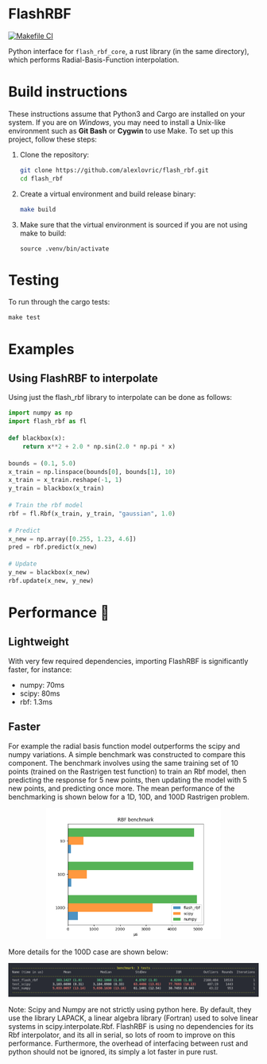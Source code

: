 # FlashRBF
[![Makefile CI](https://github.com/alexlovric/flash-rbf/actions/workflows/makefile.yml/badge.svg?branch=main)](https://github.com/alexlovric/flash-rbf/actions/workflows/makefile.yml)

Python interface for `flash_rbf_core`, a rust library (in the same directory), which performs Radial-Basis-Function interpolation.

# Build instructions
These instructions assume that Python3 and Cargo are installed on your system. If you are on *Windows*, you may need to install a Unix-like environment such as **Git Bash** or **Cygwin** to use Make.
To set up this project, follow these steps:
1. Clone the repository:
    ```bash
    git clone https://github.com/alexlovric/flash_rbf.git
    cd flash_rbf
    ```
2. Create a virtual environment and build release binary:
    ```bash
    make build
    ```
3. Make sure that the virtual environment is sourced if you are not using make to build:
    ```
    source .venv/bin/activate
    ```

# Testing
To run through the cargo tests:
```
make test
```

# Examples
## Using FlashRBF to interpolate
Using just the flash_rbf library to interpolate can be done as follows:

```python
import numpy as np
import flash_rbf as fl

def blackbox(x):
    return x**2 + 2.0 * np.sin(2.0 * np.pi * x)

bounds = (0.1, 5.0)
x_train = np.linspace(bounds[0], bounds[1], 10)
x_train = x_train.reshape(-1, 1)
y_train = blackbox(x_train)

# Train the rbf model
rbf = fl.Rbf(x_train, y_train, "gaussian", 1.0)

# Predict
x_new = np.array([0.255, 1.23, 4.6])
pred = rbf.predict(x_new)

# Update
y_new = blackbox(x_new)
rbf.update(x_new, y_new)
```

# Performance 🚀
## Lightweight
With very few required dependencies, importing FlashRBF is significantly faster, for instance:
* numpy: 70ms
* scipy: 80ms
* rbf: 1.3ms

## Faster
For example the radial basis function model outperforms the scipy and numpy variations. A simple benchmark was constructed to compare this component. The benchmark involves using the same training set of 10 points (trained on the Rastrigen test function) to train an Rbf model, then predicting the response for 5 new points, then updating the model with 5 new points, and predicting once more. The mean performance of the benchmarking is shown below for a 1D, 10D, and 100D Rastrigen problem.

<div style="text-align:center">
  <img src="benches/results/rbf_bench_bar.png" width="70%">
</div>

More details for the 100D case are shown below:

<div style="text-align:center">
  <img src="benches/results/rbf_bench_stats_100d.png">
</div>

Note: Scipy and Numpy are not strictly using python here. By default, they use the library LAPACK, a linear algebra library (Fortran) used to solve linear systems in scipy.interpolate.Rbf. FlashRBF is using no dependencies for its Rbf interpolator, and its all in serial, so lots of room to improve on this performance. Furthermore, the overhead of interfacing between rust and python should not be ignored, its simply a lot faster in pure rust.

